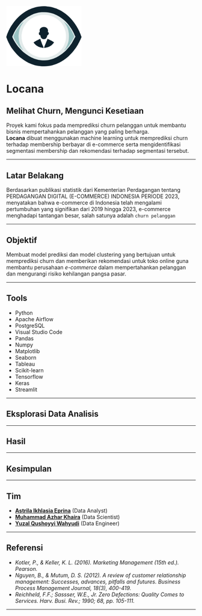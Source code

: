 <!-- ![Header Image](deployment/Locana.png) -->
<img src="deployment/Locana.png" alt="Locana" width="200"/>

# Locana
## Melihat Churn, Mengunci Kesetiaan
Proyek kami fokus pada memprediksi churn pelanggan untuk membantu bisnis mempertahankan pelanggan yang paling berharga.\
**__Locana__** dibuat menggunakan machine learning untuk memprediksi churn terhadap membership berbayar di e-commerce serta  mengidentifikasi segmentasi membership dan rekomendasi terhadap segmentasi tersebut.

---

## Latar Belakang
Berdasarkan publikasi statistik dari Kementerian Perdagangan tentang PERDAGANGAN DIGITAL (E-COMMERCE) 
INDONESIA PERIODE 2023, menyatakan bahwa e-commerce di Indonesia telah mengalami pertumbuhan yang 
signifikan dari 2019 hingga 2023, e-commerce menghadapi tantangan besar, salah satunya adalah `churn pelanggan`

---

## Objektif
Membuat model prediksi dan model clustering yang bertujuan untuk memprediksi churn dan memberikan rekomendasi untuk toko online guna membantu perusahaan _e-commerce_ dalam mempertahankan pelanggan dan mengurangi risiko kehilangan pangsa pasar.

---

## Tools
- Python
- Apache Airflow
- PostgreSQL
- Visual Studio Code
- Pandas
- Numpy
- Matplotlib
- Seaborn
- Tableau
- Scikit-learn
- Tensorflow
- Keras
- Streamlit

---

## Eksplorasi Data Analisis

---

## Hasil

---

## Kesimpulan

---

## Tim
- [**Astrila Ikhlasia Eprina**](https://www.linkedin.com/in/astrilalia/) (Data Analyst)
- [**Muhammad Azhar Khaira**](https://www.linkedin.com/in/azharkhaira/) (Data Scientist)
- [**Yuzal Qushoyyi Wahyudi**](https://www.linkedin.com/in/yuzalqushoyyiwahyudi/) (Data Engineer)
---

## Referensi


- *Kotler, P., & Keller, K. L. (2016). Marketing Management (15th ed.). Pearson.*
- *Nguyen, B., & Mutum, D. S. (2012). A review of customer relationship management: Successes, advances, pitfalls and futures. Business Process Management Journal, 18(3), 400-419.*
- *Reichheld, F.F.; Sassser, W.E., Jr. Zero Defections: Quality Comes to Services. Harv. Busi. Rev.; 1990; 68, pp. 105-111.*
---